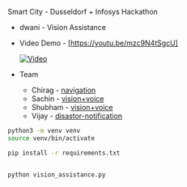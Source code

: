 Smart City - Dusseldorf + Infosys Hackathon
 - dwani - Vision Assistance 

- Video Demo - [https://youtu.be/mzc9N4tSgcU] 


  [![Video](https://img.youtube.com/vi/mzc9N4tSgcU/hqdefault.jpg)](https://youtu.be/mzc9N4tSgcU)



- Team
  - Chirag - [navigation](chirag/README.md)
  - Sachin - [vision+voice](sachin/README.md)
  - Shubham - [vision+voice](shubham/README_Streamlit.md)
  - Vijay - [disastor-notification](vj/README.md)



```bash
python3 -m venv venv
source venv/bin/activate

pip install -r requirements.txt


python vision_assistance.py
```

